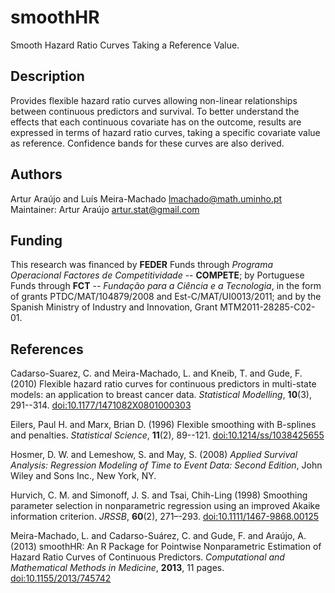 # smoothHR
Smooth Hazard Ratio Curves Taking a Reference Value.

## Description
Provides flexible hazard ratio curves allowing non-linear relationships between continuous predictors and survival. To better understand the effects that each continuous covariate has on the outcome, results are expressed in terms of hazard ratio curves, taking a specific covariate value as reference. Confidence bands for these curves are also derived.

## Authors
Artur Araújo and Luís Meira-Machado <lmachado@math.uminho.pt> \
Maintainer: Artur Araújo <artur.stat@gmail.com>

## Funding
This research was financed by **FEDER** Funds through *Programa Operacional Factores de Competitividade* -- **COMPETE**; by Portuguese Funds through **FCT** -- *Fundação para a Ciência e a Tecnologia*, in the form of grants PTDC/MAT/104879/2008 and Est-C/MAT/UI0013/2011; and by the Spanish Ministry of Industry and Innovation, Grant MTM2011-28285-C02-01.

## References
Cadarso-Suarez, C. and Meira-Machado, L. and Kneib, T. and Gude, F. (2010) Flexible hazard ratio curves for continuous predictors in multi-state models: an application to breast cancer data. *Statistical Modelling*, **10**(3), 291--314. [doi:10.1177/1471082X0801000303](https://doi.org/10.1177/1471082X0801000303)

Eilers, Paul H. and Marx, Brian D. (1996) Flexible smoothing with B-splines and penalties. *Statistical Science*, **11**(2), 89--121. [doi:10.1214/ss/1038425655](https://doi.org/10.1214/ss/1038425655)

Hosmer, D. W. and Lemeshow, S. and May, S. (2008) *Applied Survival Analysis: Regression Modeling of Time to Event Data: Second Edition*, John Wiley and Sons Inc., New York, NY.

Hurvich, C. M. and Simonoff, J. S. and Tsai, Chih-Ling (1998) Smoothing parameter selection in nonparametric regression using an improved Akaike information criterion. *JRSSB*, **60**(2), 271–-293. [doi:10.1111/1467-9868.00125](https://doi.org/10.1111/1467-9868.00125)

Meira-Machado, L. and Cadarso-Suárez, C. and Gude, F. and Araújo, A. (2013) smoothHR: An R Package for Pointwise Nonparametric Estimation of Hazard Ratio Curves of Continuous Predictors. *Computational and Mathematical Methods in Medicine*, **2013**, 11 pages. [doi:10.1155/2013/745742](https://doi.org/10.1155/2013/745742)

